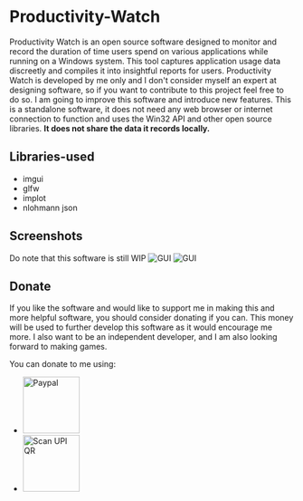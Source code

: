 # Productivity-Watch
Productivity Watch is an open source software designed to monitor and record the duration of time users spend on various applications while running on a Windows system. This tool captures application usage data discreetly and compiles it into insightful reports for users. 
Productivity Watch is developed by me only and I don't consider myself an expert at designing software, so if you want to contribute to this project feel free to do so. I am going to improve this software and introduce new features. 
This is a standalone software, it does not need any web browser or internet connection to function and uses the Win32 API and other open source libraries. **It does not share the data it records locally.**


## Libraries-used
- imgui
- glfw
- implot
- nlohmann json

## Screenshots
Do note that this software is still WIP
<img alt="GUI" src="https://i.imgur.com/OKQHPQ6.png">
<img alt="GUI" src="https://i.imgur.com/ir4NhbD.png">

## Donate
If you like the software and would like to support me in making this and more helpful software, you should consider donating if you can. This money will be used to further develop this software as it would encourage me more. I also want to be an independent developer, and I am also looking forward to making games.


You can donate to me using: 


- [<img alt="Paypal" width="100px" src="https://upload.wikimedia.org/wikipedia/commons/a/a4/Paypal_2014_logo.png?20150315064712">](https://paypal.me/abhirup27?country.x=IN&locale.x=en_GB)
- <img alt="Scan UPI QR" width="100px" src="https://i.imgur.com/36amylh.jpeg">
